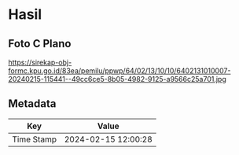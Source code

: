 # Hasil

## Foto C Plano

https://sirekap-obj-formc.kpu.go.id/83ea/pemilu/ppwp/64/02/13/10/10/6402131010007-20240215-115441--49cc6ce5-8b05-4982-9125-a9566c25a701.jpg


## Metadata

| Key        | Value               |
| ---------- | ------------------- |
| Time Stamp | 2024-02-15 12:00:28 |



